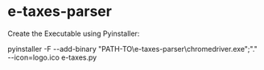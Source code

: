 # e-taxes-parser

Create the Executable using Pyinstaller:

pyinstaller -F --add-binary "PATH-TO\e-taxes-parser\chromedriver.exe";"." --icon=logo.ico e-taxes.py
